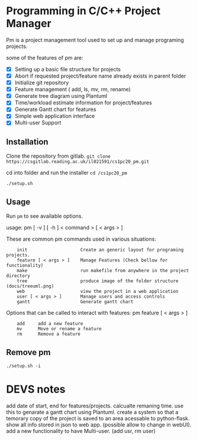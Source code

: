 # Programming in C/C++ Project Manager

Pm is a project management tool used to set up and manage programing projects.

some of the features of pm are:

- [x] Setting up a basic file structure for projects
- [x] Abort if requested project/feature name already exists in parent folder
- [x] Initialize git repository
- [x] Feature management ( add, ls, mv, rm, rename)
- [x] Generate tree diagram using Plantuml
- [x] Time/workload estimate information for project/features
- [x] Generate Gantt chart for features
- [x] Simple web application interface
- [x] Multi-user Support

## Installation

Clone the repository from gitlab.
`git clone https://csgitlab.reading.ac.uk/il021591/cs1pc20_pm.git`

cd into folder and run the installer
`cd /cs1pc20_pm`

`./setup.sh`

## Usage

Run `pm` to see available options.

usage: pm [ -v ] [ -h ]
< command > [ < args > ]

These are common pm commands used in various situations:

        init                    Create an generic layout for programing projects.
        feature [ < args > ]    Manage Features (Check bellow for functionality)
        make                    run makefile from anywhere in the project directory
        tree                    produce image of the folder structure (docs/treeuml.png)
        web                     view the project in a web application
        user [ < args > ]       Manage users and access controls
        gantt                   Generate gantt chart

Options that can be called to interact with features: pm feature [ < args > ]

        add     add a new feature
        mv      Move or rename a feature
        rm      Remove a feature 

## Remove pm

`./setup.sh -i`

# DEVS notes

add date of start, end for features/projects. calcualte remaning time. use this to genarate a gantt chart using Plantuml. create a system so that a temorary copy of the project is saved to an area acessable to python-flask. show all info stored in json to web app. (possible allow to change in webUI). add a new functionality to have Multi-user. (add usr, rm user)
